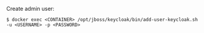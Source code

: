 Create admin user:
```shell script
$ docker exec <CONTAINER> /opt/jboss/keycloak/bin/add-user-keycloak.sh -u <USERNAME> -p <PASSWORD>
```
